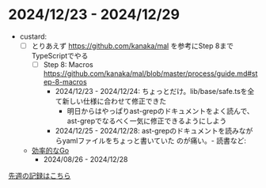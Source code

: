 # 2024/12/23 - 2024/12/29

- custard:
    - [ ] とりあえず <https://github.com/kanaka/mal> を参考にStep 8までTypeScriptでやる
        - [ ] Step 8: Macros <https://github.com/kanaka/mal/blob/master/process/guide.md#step-8-macros>
            - 2024/12/23 - 2024/12/24: ちょっとだけ。lib/base/safe.tsを全て新しい仕様に合わせて修正できた
                - 明日からはやっぱりast-grepのドキュメントをよく読んで、ast-grepでなるべく一気に修正できるようにしよう
            - 2024/12/25 - 2024/12/28: ast-grepのドキュメントを読みながらyamlファイルをちょっと書いていた
のが痛い。- 読書など:
    - [効率的なGo](https://www.oreilly.co.jp//books/9784814400539/)
        - 2024/08/26 - 2024/12/28

[先週の記録はこちら](https://github.com/igrep/daily-commits/blob/8f6a51c04cdc170271e7ae1247113dac886f189e/yesterday.md)

